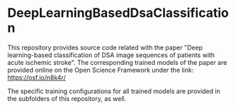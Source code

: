 # DeepLearningBasedDsaClassification

This repository provides source code related with the paper "Deep learning-based classification of DSA image sequences of patients with acute ischemic stroke". The corresponding trained models of the paper are provided online on the Open Science Framework under the link: https://osf.io/n8k4r/

The specific training configurations for all trained models are provided in the subfolders of this repository, as well.
